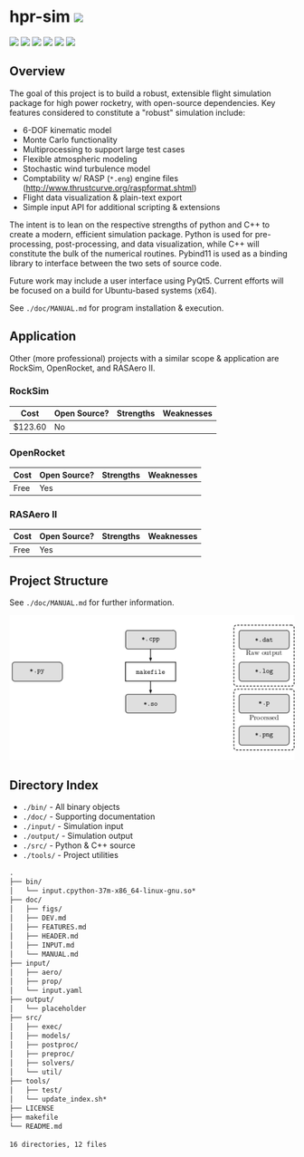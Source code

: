 # hpr-sim ![](https://img.shields.io/static/v1.svg?label=status&message=dev%20hiatus&color=lightgray&style=for-the-badge)

![](https://img.shields.io/badge/style-3.7+-blue.svg?label=python&logo=Python)
![](https://img.shields.io/badge/style-11-blue.svg?label=C%2B%2B&logo=C%2B%2B)
![](https://img.shields.io/static/v1.svg?label=pybind11&message=2.2.4&color=blue)
![](https://img.shields.io/badge/platform-linux--64-lightgrey.svg)
![](https://img.shields.io/github/license/rdoddanavar/hpr-sim.svg)
![](https://img.shields.io/github/repo-size/rdoddanavar/hpr-sim.svg)

## Overview

The goal of this project is to build a robust, extensible flight simulation package for high power rocketry, with open-source dependencies. Key features considered to constitute a "robust" simulation include:

 - 6-DOF kinematic model
 - Monte Carlo functionality
 - Multiprocessing to support large test cases 
 - Flexible atmospheric modeling
 - Stochastic wind turbulence model
 - Comptability w/ RASP (`*.eng`) engine files (http://www.thrustcurve.org/raspformat.shtml)
 - Flight data visualization & plain-text export
 - Simple input API for additional scripting & extensions

The intent is to lean on the respective strengths of python and C++ to create a modern, efficient simulation package. Python is used for pre-processing, post-processing, and data visualization, while C++ will constitute the bulk of the numerical routines. Pybind11 is used as a binding library to interface between the two sets of source code. 

Future work may include a user interface using PyQt5. Current efforts will be focused on a build for Ubuntu-based systems (x64). 

See `./doc/MANUAL.md` for program installation \& execution.

## Application

Other (more professional) projects with a similar scope & application are RockSim, OpenRocket, and RASAero II. 

### RockSim

| Cost     | Open Source? | Strengths | Weaknesses |
|----------|--------------|-----------|------------|
| $123.60  | No           |           |            |

### OpenRocket 

| Cost | Open Source? | Strengths | Weaknesses |
|------|--------------|-----------|------------|
| Free | Yes          |           |            |

### RASAero II 

| Cost | Open Source? | Strengths | Weaknesses |
|------|--------------|-----------|------------|
| Free | Yes          |           |            |

## Project Structure

See `./doc/MANUAL.md` for further information.

![](./doc/figs/diagram.png)

## Directory Index

- `./bin/` - All binary objects
- `./doc/` - Supporting documentation
- `./input/` - Simulation input
- `./output/` - Simulation output
- `./src/` - Python & C++ source
- `./tools/` - Project utilities


```
.
├── bin/
│   └── input.cpython-37m-x86_64-linux-gnu.so*
├── doc/
│   ├── figs/
│   ├── DEV.md
│   ├── FEATURES.md
│   ├── HEADER.md
│   ├── INPUT.md
│   └── MANUAL.md
├── input/
│   ├── aero/
│   ├── prop/
│   └── input.yaml
├── output/
│   └── placeholder
├── src/
│   ├── exec/
│   ├── models/
│   ├── postproc/
│   ├── preproc/
│   ├── solvers/
│   └── util/
├── tools/
│   ├── test/
│   └── update_index.sh*
├── LICENSE
├── makefile
└── README.md

16 directories, 12 files
```
